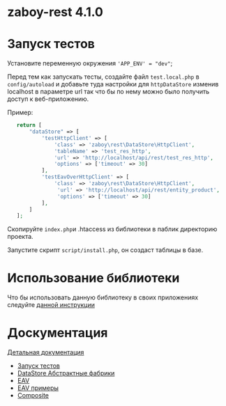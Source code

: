 # zaboy-rest 4.1.0

# Запуск тестов

Установите переменную окружения `'APP_ENV' = "dev"`;

Перед тем как запускать тесты, создайте файл `test.local.php` в `config/autoload`
и добавьте туда настройки для `httpDataStore` изменив localhost в параметре url так что бы по нему можно было получить доступ к веб-приложению.

Пример:

 ```php
    return [
        "dataStore" => [
            'testHttpClient' => [
                'class' => 'zaboy\rest\DataStore\HttpClient',
                'tableName' => 'test_res_http',
                'url' => 'http://localhost/api/rest/test_res_http',
                'options' => ['timeout' => 30]
            ],
            'testEavOverHttpClient' => [
                'class' => 'zaboy\rest\DataStore\HttpClient',
                 'url' => 'http://localhost/api/rest/entity_product',
                 'options' => ['timeout' => 30]
            ],
        ]
    ];
 ```

Скопируйте `index.php`и .htaccess из библиотеки в паблик директорию проекта.

Запустите скрипт `script/install.php`, он создаст таблицы в базе.

# Использование библиотеки

Что бы использовать данную библиотеку в своих приложениях следуйте [данной инструкции](INSTALL.md)

# Доскументация

[Детальная документация](doc/)

* [Запуск тестов](https://github.com/avz-cmf/zaboy-rest/blob/master/doc/TESTS.md)
* [DataStore Абстрактные фабрики](https://github.com/avz-cmf/zaboy-rest/blob/master/doc/DataStore%20Abstract%20Factory.md)
* [EAV](https://github.com/avz-cmf/zaboy-rest/blob/master/doc/EAVDataStore.md)
* [EAV примеры](https://github.com/avz-cmf/zaboy-rest/blob/master/doc/EAV%20example.md)
* [Composite](https://github.com/avz-cmf/zaboy-rest/blob/master/doc/Composite.md)